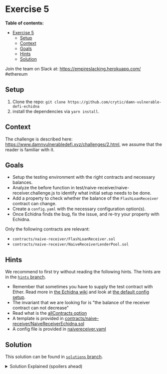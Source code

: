 # Exercise 5

**Table of contents:**

- [Exercise 5](#exercise-5)
  - [Setup](#setup)
  - [Context](#context)
  - [Goals](#goals)
  - [Hints](#hints)
  - [Solution](#solution)

Join the team on Slack at: https://empireslacking.herokuapp.com/ #ethereum

## Setup

1. Clone the repo: `git clone https://github.com/crytic/damn-vulnerable-defi-echidna`
2. install the dependencies via `yarn install`.

## Context

The challenge is described here: https://www.damnvulnerabledefi.xyz/challenges/2.html, we assume that the reader is familiar with it.

## Goals

- Setup the testing environment with the right contracts and necessary balances.
- Analyze the before function in test/naive-receiver/naive-receiver.challenge.js to identify what initial setup needs to be done.
- Add a property to check whether the balance of the `FlashLoanReceiver` contract can change.
- Create a `config.yaml` with the necessary configuration option(s).
- Once Echidna finds the bug, fix the issue, and re-try your property with Echidna.

Only the following contracts are relevant:

- `contracts/naive-receiver/FlashLoanReceiver.sol`
- `contracts/naive-receiver/NaiveReceiverLenderPool.sol`

## Hints

We recommend to first try without reading the following hints. The hints are in the [`hints` branch](https://github.com/crytic/damn-vulnerable-defi-echidna/tree/hints).

- Remember that sometimes you have to supply the test contract with Ether. Read more in [the Echidna wiki](https://github.com/crytic/echidna/wiki/Config) and look at [the default config setup](https://github.com/crytic/echidna/blob/master/tests/solidity/basic/default.yaml).
- The invariant that we are looking for is "the balance of the receiver contract can not decrease"
- Read what is the [allContracts option](../basic/common-testing-approaches.md#external-testing)
- A template is provided in [contracts/naive-receiver/NaiveReceiverEchidna.sol](https://github.com/crytic/damn-vulnerable-defi-echidna/blob/hints/contracts/naive-receiver/NaiveReceiverEchidna.sol)
- A config file is provided in [naivereceiver.yaml](https://github.com/crytic/damn-vulnerable-defi-echidna/blob/hints/naivereceiver.yaml)

## Solution

This solution can be found in [`solutions` branch](https://github.com/crytic/damn-vulnerable-defi-echidna/blob/solutions/contracts/naive-receiver/NaiveReceiverEchidna.sol).

[ctf]: https://www.damnvulnerabledefi.xyz/

<details>
<summary>Solution Explained (spoilers ahead)</summary>

The goal of the naive receiver challenge is to realize that an arbitrary user can call request a flash loan for `FlashLoanReceiver`.
In fact, this can be done even if the arbitrary user has no ether.

Echidna found this by simply calling `NaiveReceiverLenderPool.flashLoan()` with the address of `FlashLoanReceiver` and any arbitrary amount.

See example output below from Echidna:

```bash
echidna . --contract NaiveReceiverEchidna --config naivereceiver.yaml
...

echidna_test_contract_balance: failed!💥
  Call sequence:
    flashLoan(0x62d69f6867a0a084c6d313943dc22023bc263691,353073667)

...
```

</details>
